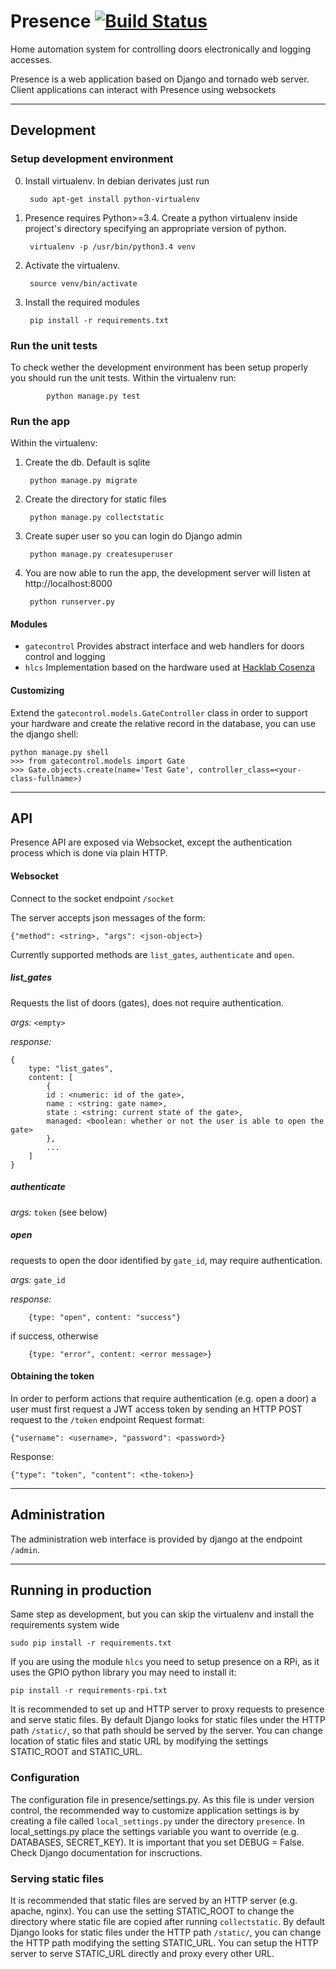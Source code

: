 
# Presence [![Build Status](https://travis-ci.org/sp4x/presence.svg?branch=master)](https://travis-ci.org/sp4x/presence)

Home automation system for controlling doors electronically and logging accesses.

Presence is a web application based on Django and tornado web server.
Client applications can interact with Presence using websockets

----
## Development


### Setup development environment

0. Install virtualenv. In debian derivates just run

	    sudo apt-get install python-virtualenv

1. Presence requires Python>=3.4. Create a python virtualenv inside project's directory specifying an appropriate version of python.

	    virtualenv -p /usr/bin/python3.4 venv

1. Activate the virtualenv.

	    source venv/bin/activate

1. Install the required modules

	    pip install -r requirements.txt

### Run the unit tests

To check wether the development environment has been setup properly you should run the unit tests. Within the virtualenv run:

			python manage.py test

### Run the app

Within the virtualenv:

1. Create the db. Default is sqlite

	    python manage.py migrate

1. Create the directory for static files

        python manage.py collectstatic

1. Create super user so you can login do Django admin

        python manage.py createsuperuser

1. You are now able to run the app, the development server will listen at http://localhost:8000

	    python runserver.py

#### Modules

+ `gatecontrol`	Provides abstract interface and web handlers for doors control and logging
+ `hlcs`	Implementation based on the hardware used at [Hacklab Cosenza](http://hlcs.it)

#### Customizing

Extend the `gatecontrol.models.GateController` class in order to support your hardware and create the relative record in the database,
you can use the django shell:

	python manage.py shell
	>>> from gatecontrol.models import Gate
	>>> Gate.objects.create(name='Test Gate', controller_class=<your-class-fullname>)    

----
## API

Presence API are exposed via Websocket, except the authentication process which is done via plain HTTP.

#### Websocket

Connect to the socket endpoint `/socket`

The server accepts json messages of the form:

	{"method": <string>, "args": <json-object>}

Currently supported methods are `list_gates`, `authenticate` and `open`.

##### list_gates

Requests the list of doors (gates), does not require authentication.

*args:* `<empty>`

*response:*

	{
		type: "list_gates",
		content: [
			{
			id : <numeric: id of the gate>,
			name : <string: gate name>,
			state : <string: current state of the gate>,
			managed: <boolean: whether or not the user is able to open the gate>
			},
			...
		]
	}

##### authenticate

*args:* `token` (see below)

##### open

requests to open the door identified by `gate_id`, may require authentication.

*args:* `gate_id`

*response:*

		{type: "open", content: "success"}

if success, otherwise

		{type: "error", content: <error message>}

#### Obtaining the token

In order to perform actions that require authentication (e.g. open a door) a user must first request a JWT access token by sending an HTTP POST request to the `/token` endpoint
Request format:

	{"username": <username>, "password": <password>}

Response:

	{"type": "token", "content": <the-token>}

----
## Administration

The administration web interface is provided by django at the endpoint `/admin`.

----
## Running in production

Same step as development, but you can skip the virtualenv and install the requirements system wide

    sudo pip install -r requirements.txt

If you are using the module `hlcs` you need to setup presence on a RPi, as it uses the GPIO python library you may need to install it:

    pip install -r requirements-rpi.txt

It is recommended to set up and HTTP server to proxy requests to presence and serve static files.
By default Django looks for static files under the HTTP path `/static/`, so that path should be served by the server.
You can change location of static files and static URL by modifying the settings STATIC_ROOT and STATIC_URL.

### Configuration

The configuration file in presence/settings.py.
As this file is under version control, the recommended way to customize application settings is by creating a file called `local_settings.py` under the directory `presence`.
In local_settings.py place the settings variable you want to override (e.g. DATABASES, SECRET_KEY).
It is important that you set DEBUG = False.
Check Django documentation for inscructions.


### Serving static files

It is recommended that static files are served by an HTTP server (e.g. apache, nginx).
You can use the setting STATIC_ROOT to change the directory where static file are copied after running `collectstatic`.
By default Django looks for static files under the HTTP path `/static/`, you can change the HTTP path modifying the setting STATIC_URL.
You can setup the HTTP server to serve STATIC_URL directly and proxy every other URL.
